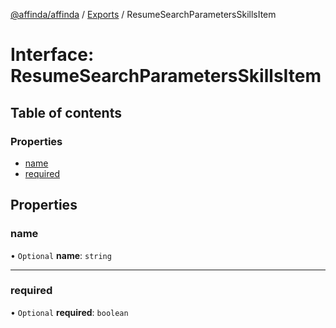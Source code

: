 [@affinda/affinda](../README.md) / [Exports](../modules.md) / ResumeSearchParametersSkillsItem

# Interface: ResumeSearchParametersSkillsItem

## Table of contents

### Properties

- [name](ResumeSearchParametersSkillsItem.md#name)
- [required](ResumeSearchParametersSkillsItem.md#required)

## Properties

### name

• `Optional` **name**: `string`

___

### required

• `Optional` **required**: `boolean`
